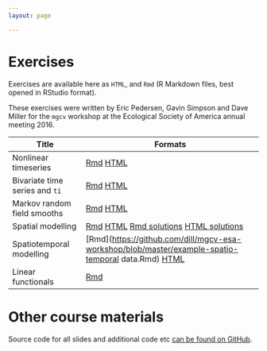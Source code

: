 ```yaml
---
layout: page

---
```


# Exercises


Exercises are available here as `HTML`, and `Rmd` (R Markdown files, best opened in RStudio format).

These exercises were written by Eric Pedersen, Gavin Simpson and Dave Miller for the `mgcv` workshop at the Ecological Society of America annual meeting 2016.

Title                          | Formats
-------------------------------|---------------------
Nonlinear timeseries           | [Rmd](https://github.com/dill/mgcv-esa-workshop/blob/master/example-nonlinear-timeseries.Rmd) [HTML](https://cdn.rawgit.com/dill/mgcv-esa-workshop/master/example-nonlinear-timeseries.html)
Bivariate time series and `ti` | [Rmd](https://github.com/dill/mgcv-esa-workshop/blob/master/example-bivariate-timeseries-and-ti.Rmd) [HTML](https://cdn.rawgit.com/dill/mgcv-esa-workshop/master/example-bivariate-timeseries-and-ti.html)
Markov random field smooths    | [Rmd](https://github.com/dill/mgcv-esa-workshop/blob/master/example-forest-health.Rmd) [HTML](https://cdn.rawgit.com/dill/mgcv-esa-workshop/master/example-forest-health.html)
Spatial modelling              | [Rmd](https://github.com/dill/mgcv-esa-workshop/blob/master/example-spatial-mexdolphins.Rmd) [HTML](https://cdn.rawgit.com/dill/mgcv-esa-workshop/master/example-spatial-mexdolphins.html) [Rmd solutions](https://github.com/dill/mgcv-esa-workshop/blob/master/example-spatial-mexdolphins-solutions.Rmd) [HTML solutions](https://cdn.rawgit.com/dill/mgcv-esa-workshop/master/example-spatial-mexdolphins-solutions.html)
Spatiotemporal modelling       | [Rmd](https://github.com/dill/mgcv-esa-workshop/blob/master/example-spatio-temporal data.Rmd) [HTML](https://cdn.rawgit.com/dill/mgcv-esa-workshop/master/example-spatio-temporal_data.html)
Linear functionals             | [Rmd](https://github.com/dill/mgcv-esa-workshop/blob/master/example-linear-functionals.Rmd)


# Other course materials

Source code for all slides and additional code etc [can be found on GitHub](https://github.com/dill/mgcv-esa-workshop/).
